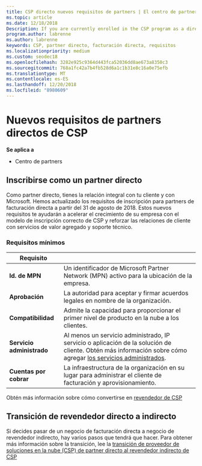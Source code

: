 ```yaml
---
title: CSP directo nuevos requisitos de partners | El centro de partners
ms.topic: article
ms.date: 12/18/2018
Description: If you are currently enrolled in the CSP program as a direct partner, you should prepare to meet these updated support and services requirements.
program.author: labrenne
ms.author: labrenne
keywords: CSP, partner directo, facturación directa, requisitos
ms.localizationpriority: medium
ms.custom: seodec18
ms.openlocfilehash: 3282e925c9364d443fca52036dd8ae673a8350c3
ms.sourcegitcommit: 768a1fc42a7b4fb528d6a1c1b31e8c16a0e75efb
ms.translationtype: MT
ms.contentlocale: es-ES
ms.lasthandoff: 12/20/2018
ms.locfileid: "8980609"
---
```

# <a name="csp-direct-partner-new-requirements"></a>Nuevos requisitos de partners directos de CSP

**Se aplica a**

- Centro de partners

## <a name="enroll-as-a-direct-partner"></a>Inscribirse como un partner directo

Como partner directo, tienes la relación integral con tu cliente y con Microsoft. Hemos actualizado los requisitos de inscripción para partners de facturación directa a partir del 31 de agosto de 2018. Estos nuevos requisitos te ayudarán a acelerar el crecimiento de su empresa con el modelo de inscripción correcto de CSP y reforzar las relaciones de cliente con servicios de valor agregado y soporte técnico. 

### <a name="minimum-requirements"></a>Requisitos mínimos

|**Requisito**|                             |
|--------------------------------|--------------------------------------------------------------|
|**Id. de MPN**   |Un identificador de Microsoft Partner Network (MPN) activo para la ubicación de la empresa.   |
|**Aprobación**   |La autoridad para aceptar y firmar acuerdos legales en nombre de la organización.|
|**Compatibilidad**   |Admite la capacidad para proporcionar el primer nivel de producto en la nube a los clientes.|
|**Servicio administrado**   |Al menos un servicio administrado, IP servicio o aplicación de la solución de cliente. Obtén más información sobre cómo agregar [los servicios administrados](https://partner.microsoft.com/en-US/business-opportunities/managed-services-provider).|
|**Cuentas por cobrar** |La infraestructura de la organización en su lugar para administrar el cliente de facturación y aprovisionamiento. 

Obtén más información sobre cómo convertirse en [revendedor de CSP](https://partner.microsoft.com/cloud-solution-provider)

## <a name="transition-from-direct-to-indirect-reseller"></a>Transición de revendedor directo a indirecto

Si decides pasar de un negocio de facturación directa a negocio de revendedor indirecto, hay varios pasos que tendrá que hacer. Para obtener más información sobre la transición, lee la [transición de proveedor de soluciones en la nube (CSP) de partner directo al revendedor indirecto de CSP](transition-direct-to-indirect) 